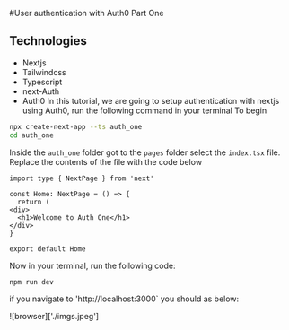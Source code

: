 #User authentication with Auth0 Part One

## Technologies

- Nextjs
- Tailwindcss
- Typescript
- next-Auth
- Auth0
  In this tutorial, we are going to setup authentication with nextjs using Auth0, run the following command in your terminal
  To begin

```bash
npx create-next-app --ts auth_one
cd auth_one
```

Inside the `auth_one` folder got to the `pages` folder select the `index.tsx` file. Replace the contents of the file with the code below

```tsx
import type { NextPage } from 'next'

const Home: NextPage = () => {
  return (
<div>
  <h1>Welcome to Auth One</h1>
</div>
}

export default Home

```

Now in your terminal, run the following code:

```bash
npm run dev
```

if you navigate to 'http://localhost:3000` you should as below:

![browser]['./imgs.jpeg']
